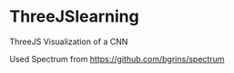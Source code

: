 # ThreeJSlearning

ThreeJS Visualization of a CNN

Used Spectrum from https://github.com/bgrins/spectrum